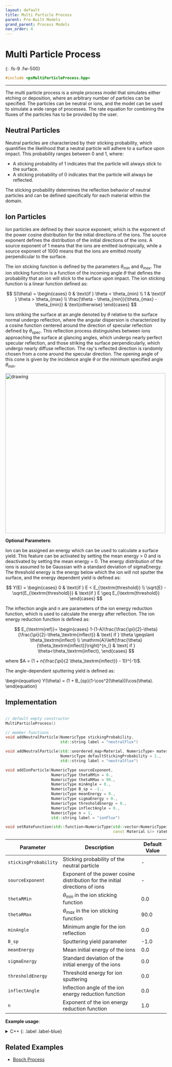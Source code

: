 ```yaml
---
layout: default
title: Multi Particle Process
parent: Pre-Built Models
grand_parent: Process Models
nav_order: 4
---
```

<script>
MathJax = {
  tex: {
    inlineMath: [['$', '$'], ['\\(', '\\)']]
  }
};
</script>
<script id="MathJax-script" async
  src="https://cdn.jsdelivr.net/npm/mathjax@3/es5/tex-chtml.js">
</script>


# Multi Particle Process
{: .fs-9 .fw-500}

```c++
#include <psMultiParticleProcess.hpp>
```
---

The multi particle process is a simple process model that simulates either etching or deposition, where an arbitrary number of particles can be specified. The particles can be neutral or ions, and the model can be used to simulate a wide range of processes. The rate equation for combining the fluxes of the particles has to be provided by the user. 

## Neutral Particles

Neutral particles are characterized by their sticking probability, which quantifies the likelihood that a neutral particle will adhere to a surface upon impact. This probability ranges between 0 and 1, where:
- A sticking probability of 1 indicates that the particle will always stick to the surface.
- A sticking probability of 0 indicates that the particle will always be reflected.
  
The sticking probability determines the reflection behavior of neutral particles and can be defined specifically for each material within the domain.

## Ion Particles

Ion particles are defined by their source exponent, which is the exponent of the power cosine distribution for the initial directions of the ions. The source exponent defines the distribution of the initial directions of the ions. A source exponent of 1 means that the ions are emitted isotropically, while a source exponent of 1000 means that the ions are emitted mostly perpendicular to the surface.

The ion sticking function is defined by the parameters $\theta_{min}$ and $\theta_{max}$. The ion sticking function is a function of the incoming angle $\theta$ that defines the probability that an ion will stick to the surface upon impact. The ion sticking function is a linear function defined as:

$$
    S(\theta) = \begin{cases}
        0 & \text{if } \theta < \theta_{min} \\
        1 & \text{if } \theta > \theta_{max} \\
        \frac{\theta - \theta_{min}}{\theta_{max} - \theta_{min}} & \text{otherwise}
    \end{cases}
$$

Ions striking the surface at an angle denoted by $\theta$ relative to the surface normal undergo reflection, where the angular dispersion is characterized by a cosine function centered around the direction of specular reflection defined by $\theta_\textrm{spec}$.
This reflection process distinguishes between ions approaching the surface at glancing angles, which undergo nearly perfect specular reflection, and those striking the surface perpendicularly, which undergo nearly diffuse reflection.
The ray's reflected direction is randomly chosen from a cone around the specular direction. The opening angle of this cone is given by the incidence angle $\theta$ or the minimum specified angle $\theta_{min}$. 

<img src="{% link assets/images/coned_specular.png %}" alt="drawing" width="500" class="center"/>

__Optional Parameters__:    

Ion can be assigned an energy which can be used to calculate a surface yield. This feature can be activated by setting the mean energy > 0 and is deactivated by setting the mean energy = 0. The energy distribution of the ions is assumed to be Gaussian with a standard deviation of sigmaEnergy. The threshold energy is the energy below which the ion will not sputter the surface, and the energy dependent yield is defined as:

$$
    Y(E) = \begin{cases}
        0 & \text{if } E < E_{\textrm{threshold}} \\
        \sqrt{E} - \sqrt{E_{\textrm{threshold}}} & \text{if } E \geq E_{\textrm{threshold}}
    \end{cases}
$$

The inflection angle and n are parameters of the ion energy reduction function, which is used to calculate the energy after reflection. The ion energy reduction function is defined as:

$$
E_{\textrm{ref}}=  \begin{cases}
1-(1-A)\frac{\frac{\pi}{2}-\theta}{\frac{\pi}{2}-\theta_\textrm{inflect}} & \text{ if } \theta \geqslant \theta_\textrm{inflect} \\
\mathrm{A}\left(\frac{\theta}{\theta_\textrm{inflect}}\right)^{n_l} & \text{ if } \theta<\theta_\textrm{inflect},
\end{cases}
$$

where $A = (1 + n(\frac{\pi}{2 \theta_\textrm{inflect}} - 1))^{-1}$. 

The angle-dependent sputtering yield is defined as:

\begin{equation}
    Y(\theta) = (1 + B_{sp}(1-\cos^2(\theta)))\cos(\theta).
\end{equation}



## Implementation

```c++

// default empty constructor
MultiParticleProcess()

// member functions
void addNeutralParticle(NumericType stickingProbability,
                        std::string label = "neutralFlux")

void addNeutralParticle(std::unordered_map<Material, NumericType> materialSticking,
                        NumericType defaultStickingProbability = 1.,
                        std::string label = "neutralFlux")

void addIonParticle(NumericType sourceExponent, 
                    NumericType thetaRMin = 0.,
                    NumericType thetaRMax = 90., 
                    NumericType minAngle = 0.,
                    NumericType B_sp = -1.,
                    NumericType meanEnergy = 0.,
                    NumericType sigmaEnergy = 0.,
                    NumericType thresholdEnergy = 0., 
                    NumericType inflectAngle = 0., 
                    NumericType n = 1,
                    std::string label = "ionFlux")

void setRateFunction(std::function<NumericType(std::vector<NumericType> &, 
                                               const Material &)> rateFunction)

```

| Parameter                  | Description                                            | Default Value          |
|----------------------------|--------------------------------------------------------|------------------------|
| `stickingProbability`      | Sticking probability of the neutral particle           | -                      |
| `sourceExponent`           | Exponent of the power cosine distribution for the initial directions of ions | -                    |
| `thetaRMin`  | $\theta_{min}$ in the ion sticking function    | 0.0                   |
| `thetaRMax`  | $\theta_{max}$ in the ion sticking function    | 90.0                  |
| `minAngle`  | Minimum angle for the ion reflection   | 0.0                  |
| `B_sp`  | Sputtering yield parameter   | -1.0                  |
| `meanEnergy`  | Mean initial energy of the ions    | 0.0                  |
| `sigmaEnergy`  | Standard deviation of the initial energy of the ions    | 0.0                  |
| `thresholdEnergy`  | Threshold energy for ion sputtering    | 0.0                  |
| `inflectAngle`  | Inflection angle of the ion energy reduction function    | 0.0                  |
| `n`  | Exponent of the ion energy reduction function    | 1.0                  |


__Example usage__:

<details markdown="1">
<summary markdown="1">
C++
{: .label .label-blue}
</summary>
{% raw %}
```c++
...
auto model = SmartPointer<MultiParticleProcess<NumericType, D>>::New();
std::unordered_map<Material, NumericType> materialSticking{{Material::Si, 0.1}, {Material::Mask, 0.5}};
model->addNeutralParticle(materialSticking, 1.0); // default sticking probability of 1 on all other materials
model->addIonParticle(1000.);

// for material specific rates
auto rateFunction = [](std::vector<NumericType> &fluxes, const Material &material) {
        // fluxes contains the neutral flux at first index and ion flux at second index
        return material == Material::Si ? -(fluxes[0] + fluxes[1]) : 0.;
};
model->setRateFunction(rateFunction);

...
```
{% endraw %}
</details>

<details markdown="1">
<summary markdown="1">
Python
{: .label .label-green}
</summary>
{% raw %}
```python
...
model = vps.MultiParticleProcess()
materialSticking = {vps.Material.Si: 0.1, vps.Material.Mask: 0.5}
model.addNeutralParticle(materialSticking, defaultStickingProbability=1.0)
model.addIonParticle(1000.)

# for material specific rates
def rateFunction(fluxes, material):
    if material == vps.Material.Si:
        # fluxes contains the neutral flux at first index and ion flux at second index
        return -sum(fluxes)
    else:
        return 0.

model.setRateFunction(rateFunction)
...
```
{% endraw %}
</details>

## Related Examples

* [Bosch Process](https://github.com/ViennaTools/ViennaPS/tree/master/examples/boschProcess)
